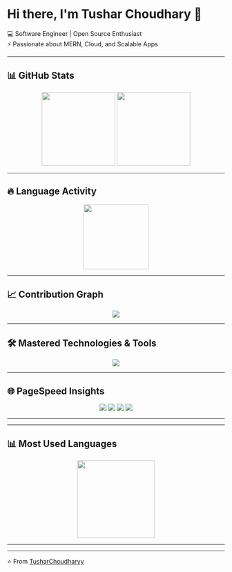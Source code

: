 # Hi there, I'm Tushar Choudhary 👋  

💻 Software Engineer | Open Source Enthusiast  
⚡ Passionate about MERN, Cloud, and Scalable Apps  

---

## 📊 GitHub Stats
<p align="center">
  <img src="https://github-readme-stats.vercel.app/api?username=TusharChoudharyy&show_icons=true&theme=dark&hide_border=true" height="170" />
  <img src="https://github-readme-streak-stats.herokuapp.com/?user=TusharChoudharyy&theme=dark&hide_border=true" height="170" />
</p>

---

## 🔥 Language Activity
<p align="center">
  <img src="https://github-readme-stats.vercel.app/api/top-langs/?username=TusharChoudharyy&layout=compact&theme=dark&hide_border=true" height="150" />
</p>

---

## 📈 Contribution Graph
<p align="center">
  <img src="https://github-readme-activity-graph.vercel.app/graph?username=TusharChoudharyy&theme=aqua&bg_color=0d1117&color=00ffff&line=00ffaa&point=ffffff&area=true&hide_border=true" />
</p>



---

## 🛠️ Mastered Technologies & Tools
<p align="center">
  <img src="https://skillicons.dev/icons?i=js,ts,react,nodejs,express,mongodb,python,java,html,css,tailwind,docker,git,github,linux,vscode,aws" />
</p>

---

## 🌐 PageSpeed Insights
<p align="center">
  <img src="https://img.shields.io/badge/Performance-100-brightgreen?style=for-the-badge" />
  <img src="https://img.shields.io/badge/Accessibility-100-brightgreen?style=for-the-badge" />
  <img src="https://img.shields.io/badge/Best%20Practices-100-brightgreen?style=for-the-badge" />
  <img src="https://img.shields.io/badge/SEO-100-brightgreen?style=for-the-badge" />
</p>

---



---

## 📊 Most Used Languages
<p align="center">
  <img src="https://github-readme-stats.vercel.app/api/top-langs/?username=TusharChoudharyy&layout=donut&theme=dark&hide_border=true" height="180" />
</p>

---


---

⭐ From [TusharChoudharyy](https://github.com/TusharChoudharyy)
